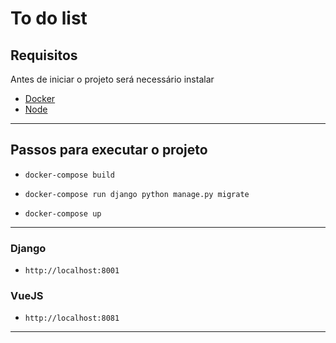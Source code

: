 # To do list

## Requisitos

Antes de iniciar o projeto será necessário instalar 
- [Docker](https://stack.desenvolvedor.expert/appendix/docker/instalacao.html)
- [Node](https://nodejs.org/pt-br/download/)


---

## Passos para executar o projeto

- `docker-compose build`

- `docker-compose run django python manage.py migrate`

- `docker-compose up`

---
### Django

- `http://localhost:8001` 

### VueJS

- `http://localhost:8081`

---
